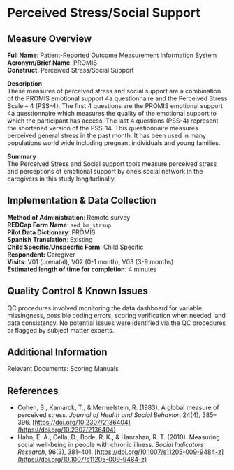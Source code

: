 # Perceived Stress/Social Support
## Measure Overview
**Full Name**: Patient-Reported Outcome Measurement Information System  
**Acronym/Brief Name**: PROMIS    
**Construct**: Perceived Stress/Social Support      

**Description**     
These measures of perceived stress and social support are a combination of the PROMIS emotional support 4a questionnaire and the Perceived Stress Scale – 4 (PSS-4). The first 4 questions are the PROMIS emotional support 4a questionnaire which measures the quality of the emotional support to which the participant has access. The last 4 questions (PSS-4) represent the shortened version of the PSS-14. This questionnaire measures perceived general stress in the past month. It has been used in many populations world wide including pregnant individuals and young families.   

**Summary**     
The Perceived Stress and Social support tools measure perceived stress and perceptions of emotional support by one’s social network in the caregivers in this study longitudinally.       

## Implementation & Data Collection
**Method of Administration**: Remote survey       
**REDCap Form Name**: `sed_bm_strsup`     
**Pilot Data Dictionary**: PROMIS        
**Spanish Translation**: Existing        
**Child Specific/Unspecific Form**: Child Specific  
**Respondent:** Caregiver   
**Visits**: V01 (prenatal), V02 (0-1 month), V03 (3-9 months)   
**Estimated length of time for completion**: 4 minutes 

## Quality Control & Known Issues   
QC procedures involved monitoring the data dashboard for variable missingness, possible coding errors, scoring verification when needed, and data consistency. No potential issues were identified via the QC procedures or flagged by subject matter experts.

## Additional Information
Relevant Documents: Scoring Manuals

## References
- Cohen, S., Kamarck, T., & Mermelstein, R. (1983). A global measure of perceived stress. *Journal of Health and Social Behavior*, 24(4), 385–396. [https://doi.org/10.2307/2136404](https://doi.org/10.2307/2136404)
- Hahn, E. A., Cella, D., Bode, R. K., & Hanrahan, R. T. (2010). Measuring social well-being in people with chronic illness. *Social Indicators Research*, 96(3), 381–401. [https://doi.org/10.1007/s11205-009-9484-z](https://doi.org/10.1007/s11205-009-9484-z)